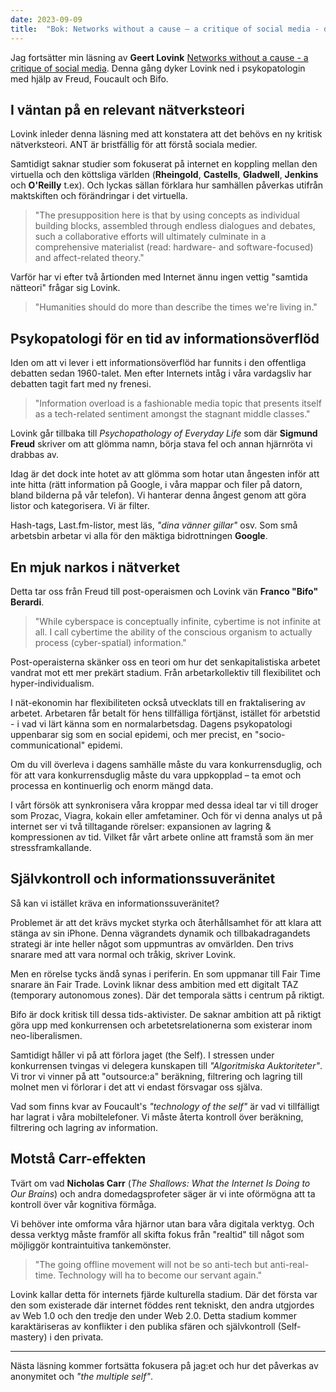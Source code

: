 ```yaml
---
date: 2023-09-09
title:  "Bok: Networks without a cause – a critique of social media - del 2"
---
```

Jag fortsätter min läsning av **Geert Lovink** [Networks without a cause - a critique of social media](https://archive.org/details/networkswithoutc0000lovi). Denna gång dyker Lovink ned i psykopatologin med hjälp av Freud, Foucault och Bifo.

## I väntan på en relevant nätverksteori

Lovink inleder denna läsning med att konstatera att det behövs en ny kritisk nätverksteori. ANT är bristfällig för att förstå sociala medier. 

Samtidigt saknar studier som fokuserat på internet en koppling mellan den virtuella och den köttsliga världen (**Rheingold**, **Castells**, **Gladwell**, **Jenkins** och **O'Reilly** t.ex). Och lyckas sällan förklara hur samhällen påverkas utifrån maktskiften och förändringar i det virtuella.

> "The presupposition here is that by using concepts as individual building blocks, assembled through endless dialogues and debates, such a collaborative efforts will ultimately culminate in a comprehensive materialist (read: hardware- and software-focused) and affect-related theory."

Varför har vi efter två årtionden med Internet ännu ingen vettig "samtida nätteori" frågar sig Lovink.

> "Humanities should do more than describe the times we're living in."

## Psykopatologi för en tid av informationsöverflöd

Iden om att vi lever i ett informationsöverflöd har funnits i den offentliga debatten sedan 1960-talet. Men efter Internets intåg i våra vardagsliv har debatten tagit fart med ny frenesi.

> "Information overload is a fashionable media topic that presents itself as a tech-related sentiment amongst the stagnant middle classes."

Lovink går tillbaka till *Psychopathology of Everyday Life* som där **Sigmund Freud** skriver om att glömma namn, börja stava fel och annan hjärnröta vi drabbas av.

Idag är det dock inte hotet av att glömma som hotar utan ångesten inför att inte hitta (rätt information på Google, i våra mappar och filer på datorn, bland bilderna på vår telefon). Vi hanterar denna ångest genom att göra listor och kategorisera. Vi är filter.

Hash-tags, Last.fm-listor, mest läs, *"dina vänner gillar"* osv. Som små arbetsbin arbetar vi alla för den mäktiga bidrottningen **Google**.

## En mjuk narkos i nätverket

Detta tar oss från Freud till post-operaismen och Lovink vän **Franco "Bifo" Berardi**.

> "While cyberspace is conceptually infinite, cybertime is not infinite at all. I call cybertime the ability of the conscious organism to actually process (cyber-spatial) information."

Post-operaisterna skänker oss en teori om hur det senkapitalistiska arbetet vandrat mot ett mer prekärt stadium. Från arbetarkollektiv till flexibilitet och hyper-individualism.

I nät-ekonomin har flexibiliteten också utvecklats till en fraktalisering av arbetet. Arbetaren får betalt för hens tillfälliga förtjänst, istället för arbetstid - i vad vi lärt känna som en normalarbetsdag. Dagens psykopatologi uppenbarar sig som en social epidemi, och mer precist, en "socio-communicational" epidemi.

Om du vill överleva i dagens samhälle måste du vara konkurrensduglig, och för att vara konkurrensduglig måste du vara uppkopplad – ta emot och processa en kontinuerlig och enorm mängd data.

I vårt försök att synkronisera våra kroppar med dessa ideal tar vi till droger som Prozac, Viagra, kokain eller amfetaminer. Och för vi denna analys ut på internet ser vi två tilltagande rörelser: expansionen av lagring & kompressionen av tid. Vilket får vårt arbete online att framstå som än mer stressframkallande.

##  Självkontroll och informationssuveränitet

Så kan vi istället kräva en informationssuveränitet?

Problemet är att det krävs mycket styrka och återhållsamhet för att klara att stänga av sin iPhone. Denna vägrandets dynamik och tillbakadragandets strategi är inte heller något som uppmuntras av omvärlden. Den trivs snarare med att vara normal och tråkig, skriver Lovink.

Men en rörelse tycks ändå synas i periferin. En som uppmanar till Fair Time snarare än Fair Trade. Lovink liknar dess ambition med ett digitalt TAZ (temporary autonomous zones). Där det temporala sätts i centrum på riktigt.

Bifo är dock kritisk till dessa tids-aktivister. De saknar ambition att på riktigt göra upp med konkurrensen och arbetetsrelationerna som existerar inom neo-liberalismen.

Samtidigt håller vi på att förlora jaget (the Self). I stressen under konkurrensen tvingas vi delegera kunskapen till *"Algoritmiska Auktoriteter"*. Vi tror vi vinner på att "outsource:a" beräkning, filtrering och lagring till molnet men vi förlorar i det att vi endast försvagar oss själva.

Vad som finns kvar av Foucault's *"technology of the self"* är vad vi tillfälligt har lagrat i våra mobiltelefoner. Vi måste återta kontroll över beräkning, filtrering och lagring av information.

## Motstå Carr-effekten

Tvärt om vad **Nicholas Carr** (*The Shallows: What the Internet Is Doing to Our Brains*) och andra domedagsprofeter säger är vi inte oförmögna att ta kontroll över vår kognitiva förmåga. 

Vi behöver inte omforma våra hjärnor utan bara våra digitala verktyg. Och dessa verktyg måste framför all skifta fokus från "realtid" till något som möjliggör kontraintuitiva tankemönster.

> "The going offline movement will not be so anti-tech but anti-real-time. Technology will ha to become our servant again."

Lovink kallar detta för internets fjärde kulturella stadium. Där det första var den som existerade där internet föddes rent tekniskt, den andra utgjordes av Web 1.0 och den tredje den under Web 2.0. Detta stadium kommer karaktäriseras av konflikter i den publika sfären och självkontroll (Self-mastery) i den privata.

---

Nästa läsning kommer fortsätta fokusera på jag:et och hur det påverkas av anonymitet och *"the multiple self"*.